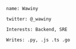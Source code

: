 
```
  name: Wawiny
  
  twitter: @_wawiny
  
  Interests: Backend, SRE
  
  Writes: .py, .js .ts .go

```
<!---
WawinyEdwin/WawinyEdwin is a ✨ special ✨ repository because its `README.md` (this file) appears on your GitHub profile.
You can click the Preview link to take a look at your changes.
--->
